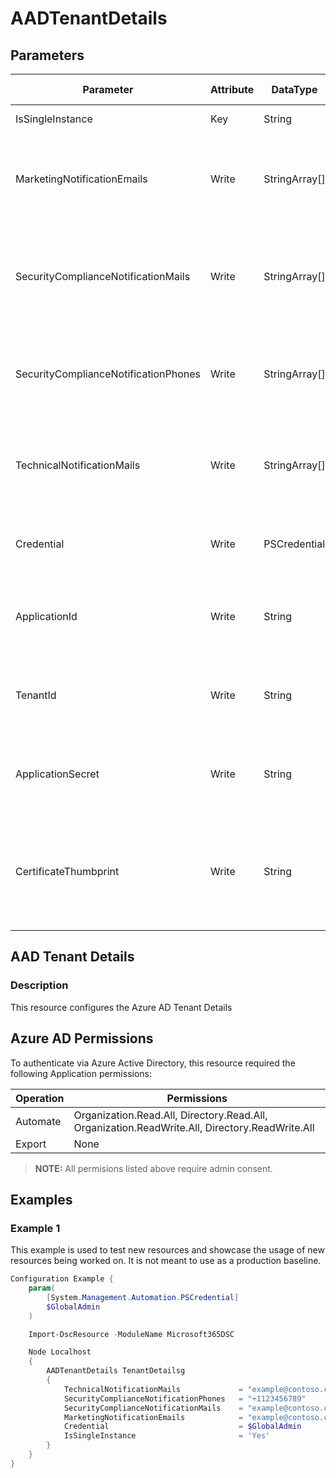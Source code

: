 # AADTenantDetails

## Parameters

| Parameter                            | Attribute | DataType      | Description                                                                                                  | Allowed Values |
| ------------------------------------ | --------- | ------------- | ------------------------------------------------------------------------------------------------------------ | -------------- |
| IsSingleInstance                     | Key       | String        | Only valid value is 'Yes'.                                                                                   | Yes            |
| MarketingNotificationEmails          | Write     | StringArray[] | Email-addresses from the people who should receive Marketing Notifications                                   |                |
| SecurityComplianceNotificationMails  | Write     | StringArray[] | Email-addresses from the people who should receive Security Compliance Notifications                         |                |
| SecurityComplianceNotificationPhones | Write     | StringArray[] | Phone Numbers from the people who should receive Security Notifications                                      |                |
| TechnicalNotificationMails           | Write     | StringArray[] | Email-addresses from the people who should receive Technical Notifications                                   |                |
| Credential                           | Write     | PSCredential  | Credentials of the Azure Active Directory Admin                                                              |                |
| ApplicationId                        | Write     | String        | Id of the Azure Active Directory application to authenticate with.                                           |                |
| TenantId                             | Write     | String        | Id of the Azure Active Directory tenant used for authentication.                                             |                |
| ApplicationSecret                    | Write     | String        | Secret of the Azure Active Directory application to authenticate with.                                       |                |
| CertificateThumbprint                | Write     | String        | Thumbprint of the Azure Active Directory application's authentication certificate to use for authentication. |                |

## AAD Tenant Details

### Description

This resource configures the Azure AD Tenant Details

## Azure AD Permissions

To authenticate via Azure Active Directory, this resource required the following Application permissions:

| Operation | Permissions                                                                                    |
| --------- | ---------------------------------------------------------------------------------------------- |
| Automate  | Organization.Read.All, Directory.Read.All, Organization.ReadWrite.All, Directory.ReadWrite.All |
| Export    | None                                                                                           |

> **NOTE:** All permisions listed above require admin consent.

## Examples

### Example 1

This example is used to test new resources and showcase the usage of new resources being worked on. It is not meant to use as a production baseline.

```powershell
Configuration Example {
    param(
        [System.Management.Automation.PSCredential]
        $GlobalAdmin
    )

    Import-DscResource -ModuleName Microsoft365DSC

    Node Localhost
    {
        AADTenantDetails TenantDetailsg
        {
            TechnicalNotificationMails             = "example@contoso.com"
            SecurityComplianceNotificationPhones   = "+1123456789"
            SecurityComplianceNotificationMails    = "example@contoso.com"
            MarketingNotificationEmails            = "example@contoso.com"
            Credential                             = $GlobalAdmin
            IsSingleInstance                       = 'Yes'
        }
    }
}

```
